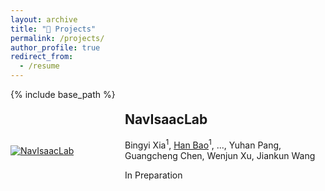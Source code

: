 ```yaml
---
layout: archive
title: "📝 Projects"
permalink: /projects/
author_profile: true
redirect_from:
  - /resume
---
```


{% include base_path %}

<div style="display: flex; flex-wrap: wrap; gap: 20px;">

  <div style="display: flex; align-items: center; width: 100%; max-width: 800px;">
    <div style="flex: 1; margin-right: 20px;">
      <a href="https://broln7.github.io/NavIsaacLab-web/" target="_blank">
        <img src="https://i.imgur.com/c0DohEJ.jpeg" alt="NavIsaacLab" style="max-width: 200%;">
      </a>
    </div>
    <div style="flex: 2; padding: 5px;">
      <h2 style="margin-top: 0;">NavIsaacLab</h2>
      <p>Bingyi Xia<sup>1</sup>, <u>Han Bao</u><sup>1</sup>, ..., Yuhan Pang, Guangcheng Chen, Wenjun Xu, Jiankun Wang</p>
      <p>In Preparation</p>
    </div>
  </div>

  <!-- Add more projects as needed -->
  <!-- Example for another project -->

</div>